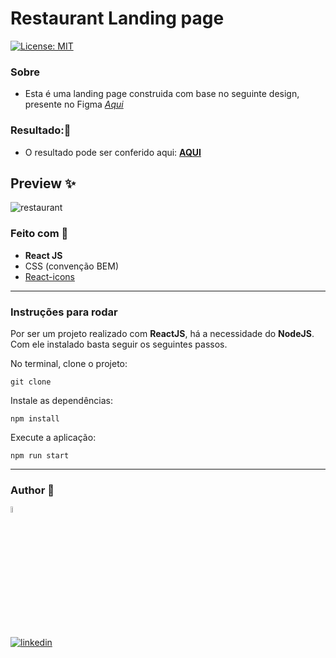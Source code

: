 # Restaurant Landing page
[![License: MIT](https://img.shields.io/badge/License-MIT-yellow.svg)](https://opensource.org/licenses/MIT) 



### Sobre
 -  Esta é uma landing page construida com base no seguinte design, presente no Figma [*Aqui*](https://www.figma.com/file/yvClSI9AZBRX8UaaGEByF3/Modern-UI%2FUX%3A-Gericht?node-id=53%3A2)


### Resultado:🎨
 - O resultado pode ser conferido aqui: [**AQUI**](https://restaurant.dev-araujo.repl.co/)

## Preview ✨

![restaurant](https://user-images.githubusercontent.com/97068163/158913647-1c240427-68c3-4bb7-99ed-d00da7bd014c.png)


### Feito com 🔨
- **React JS**
- CSS (convenção BEM)
- [React-icons](https://react-icons.github.io/react-icons/)


 -----

### Instruções para rodar
Por ser um projeto realizado com **ReactJS**, há a necessidade do **NodeJS**. Com ele instalado basta seguir os seguintes passos.

No terminal, clone o projeto:
```
git clone 
```

Instale as dependências:
```
npm install
```

Execute a aplicação:
```
npm run start 
```
----

### Author 👷

<img src="https://user-images.githubusercontent.com/97068163/149033991-781bf8b6-4beb-445a-913c-f05a76a28bfc.png" width="5%" alt="caricatura do autor desse repositório"/>

[![linkedin](https://img.shields.io/badge/LinkedIn-0077B5?style=for-the-badge&logo=linkedin&logoColor=white)](https://www.linkedin.com/in/araujocode/)

